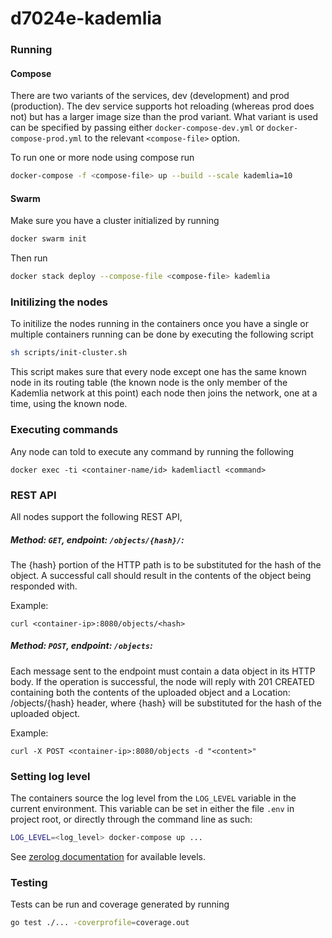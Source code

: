 # d7024e-kademlia

### Running

#### Compose

There are two variants of the services, dev (development) and prod (production).
The dev service supports hot reloading (whereas prod does not) but has a larger
image size than the prod variant.
What variant is used can be specified by passing either
`docker-compose-dev.yml` or `docker-compose-prod.yml` to the relevant
`<compose-file>` option.

To run one or more node using compose run

```bash
docker-compose -f <compose-file> up --build --scale kademlia=10
```

#### Swarm

Make sure you have a cluster initialized by running

```bash
docker swarm init
```

Then run

```bash
docker stack deploy --compose-file <compose-file> kademlia
```

### Initilizing the nodes

To initilize the nodes running in the containers once you have a single or
multiple containers running can be done by executing the following script

```bash
sh scripts/init-cluster.sh
```

This script makes sure that every node except one has the same known node in
its routing table (the known node is the only member of the Kademlia network at
this point) each node then joins the network, one at a time, using the known
node.

### Executing commands

Any node can told to execute any command by running the following

```
docker exec -ti <container-name/id> kademliactl <command>
```

### REST API
All nodes support the following REST API,

##### Method: `GET`, endpoint: `/objects/{hash}/`:
The {hash} portion of the HTTP path is to be substituted for the hash of the object. A successful call should result in the contents of the object being responded with.

Example:
```
curl <container-ip>:8080/objects/<hash>
```

##### Method: `POST`, endpoint: `/objects`:
Each message sent to the endpoint must contain a data object in its HTTP body. If the operation is successful, the node will reply with 201 CREATED containing both the contents of the uploaded object and a Location: /objects/{hash} header, where {hash} will be substituted for the hash of the uploaded object.

Example:
```
curl -X POST <container-ip>:8080/objects -d "<content>"
```

### Setting log level

The containers source the log level from the `LOG_LEVEL` variable in the
current environment. This variable can be set in either the file `.env` in
project root, or directly through the command line as such:

```bash
LOG_LEVEL=<log_level> docker-compose up ...
```

See [zerolog documentation](https://github.com/rs/zerolog#leveled-logging) for
available levels.

### Testing

Tests can be run and coverage generated by running

```bash
go test ./... -coverprofile=coverage.out
```
